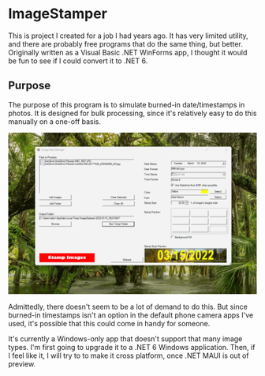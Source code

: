 # ImageStamper

This is project I created for a job I had years ago. It has very limited utility, and there are probably free programs that do the same thing, but better. Originally written as a Visual Basic .NET WinForms app, I thought it would be fun to see if I could convert it to .NET 6.

## Purpose

The purpose of this program is to simulate burned-in date/timestamps in photos. It is designed for bulk processing, since it's relatively easy to do this manually on a one-off basis.

![Image](Demo.gif "Demonstration")

Admittedly, there doesn't seem to be a lot of demand to do this. But since burned-in timestamps isn't an option in the default phone camera apps I've used, it's possible that this could come in handy for someone.

It's currently a Windows-only app that doesn't support that many image types. I'm first going to upgrade it to a .NET 6 Windows application. Then, if I feel like it, I will try to to make it cross platform, once .NET MAUI is out of preview.
